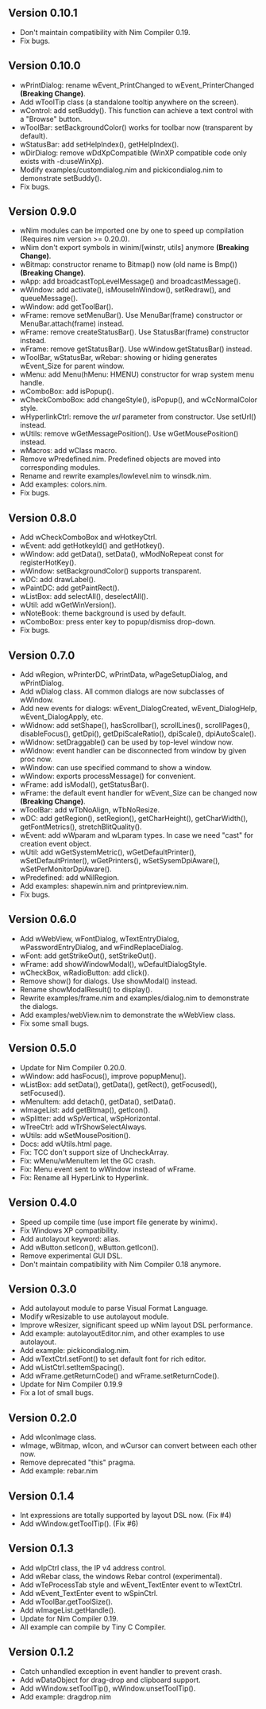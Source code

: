 Version 0.10.1
--------------
* Don't maintain compatibility with Nim Compiler 0.19.
* Fix bugs.

Version 0.10.0
--------------
* wPrintDialog: rename wEvent_PrintChanged to wEvent_PrinterChanged **(Breaking Change)**.
* Add wToolTip class (a standalone tooltip anywhere on the screen).
* wControl: add setBuddy(). This function can achieve a text control with a "Browse" button.
* wToolBar: setBackgroundColor() works for toolbar now (transparent by default).
* wStatusBar: add setHelpIndex(), getHelpIndex().
* wDirDialog: remove wDdXpCompatible (WinXP compatible code only exists with -d:useWinXp).
* Modify examples/customdialog.nim and pickicondialog.nim to demonstrate setBuddy().
* Fix bugs.

Version 0.9.0
-------------
* wNim modules can be imported one by one to speed up compilation (Requires nim version >= 0.20.0).
* wNim don't export symbols in winim/[winstr, utils] anymore **(Breaking Change)**.
* wBitmap: constructor rename to Bitmap() now (old name is Bmp()) **(Breaking Change)**.
* wApp: add broadcastTopLevelMessage() and broadcastMessage().
* wWindow: add activate(), isMouseInWindow(), setRedraw(), and queueMessage().
* wWindow: add getToolBar().
* wFrame: remove setMenuBar(). Use MenuBar(frame) constructor or MenuBar.attach(frame) instead.
* wFrame: remove createStatusBar(). Use StatusBar(frame) constructor instead.
* wFrame: remove getStatusBar(). Use wWindow.getStatusBar() instead.
* wToolBar, wStatusBar, wRebar: showing or hiding generates wEvent_Size for parent window.
* wMenu: add Menu(hMenu: HMENU) constructor for wrap system menu handle.
* wComboBox: add isPopup().
* wCheckComboBox: add changeStyle(), isPopup(), and wCcNormalColor style.
* wHyperlinkCtrl: remove the *url* parameter from constructor. Use setUrl() instead.
* wUtils: remove wGetMessagePosition(). Use wGetMousePosition() instead.
* wMacros: add wClass macro.
* Remove wPredefined.nim. Predefined objects are moved into corresponding modules.
* Rename and rewrite examples/lowlevel.nim to winsdk.nim.
* Add examples: colors.nim.
* Fix bugs.

Version 0.8.0
-------------
* Add wCheckComboBox and wHotkeyCtrl.
* wEvent: add getHotkeyId() and getHotkey().
* wWindow: add getData(), setData(), wModNoRepeat const for registerHotKey().
* wWindow: setBackgroundColor() supports transparent.
* wDC: add drawLabel().
* wPaintDC: add getPaintRect().
* wListBox: add selectAll(), deselectAll().
* wUtil: add wGetWinVersion().
* wNoteBook: theme background is used by default.
* wComboBox: press enter key to popup/dismiss drop-down.
* Fix bugs.

Version 0.7.0
-------------
* Add wRegion, wPrinterDC, wPrintData, wPageSetupDialog, and wPrintDialog.
* Add wDialog class. All common dialogs are now subclasses of wWindow.
* Add new events for dialogs: wEvent_DialogCreated, wEvent_DialogHelp, wEvent_DialogApply, etc.
* wWidnow: add setShape(), hasScrollbar(), scrollLines(), scrollPages(), disableFocus(), getDpi(), getDpiScaleRatio(), dpiScale(), dpiAutoScale().
* wWidnow: setDraggable() can be used by top-level window now.
* wWidnow: event handler can be disconnected from window by given proc now.
* wWindow: can use specified command to show a window.
* wWindow: exports processMessage() for convenient.
* wFrame: add isModal(), getStatusBar().
* wFrame: the default event handler for wEvent_Size can be changed now **(Breaking Change)**.
* wToolBar: add wTbNoAlign, wTbNoResize.
* wDC: add getRegion(), setRegion(), getCharHeight(), getCharWidth(), getFontMetrics(), stretchBlitQuality().
* wEvent: add wWparam and wLparam types. In case we need "cast" for creation event object.
* wUtil: add wGetSystemMetric(), wGetDefaultPrinter(), wSetDefaultPrinter(), wGetPrinters(), wSetSysemDpiAware(), wSetPerMonitorDpiAware().
* wPredefined: add wNilRegion.
* Add examples: shapewin.nim and printpreview.nim.
* Fix bugs.

Version 0.6.0
-------------
* Add wWebView, wFontDialog, wTextEntryDialog, wPasswordEntryDialog, and wFindReplaceDialog.
* wFont: add getStrikeOut(), setStrikeOut().
* wFrame: add showWindowModal(), wDefaultDialogStyle.
* wCheckBox, wRadioButton: add click().
* Remove show() for dialogs. Use showModal() instead.
* Rename showModalResult() to display().
* Rewrite examples/frame.nim and examples/dialog.nim to demonstrate the dialogs.
* Add examples/webView.nim to demonstrate the wWebView class.
* Fix some small bugs.

Version 0.5.0
-------------
* Update for Nim Compiler 0.20.0.
* wWindow: add hasFocus(), improve popupMenu().
* wListBox: add setData(), getData(), getRect(), getFocused(), setFocused().
* wMenuItem: add detach(), getData(), setData().
* wImageList: add getBitmap(), getIcon().
* wSplitter: add wSpVertical, wSpHorizontal.
* wTreeCtrl: add wTrShowSelectAlways.
* wUtils: add wSetMousePosition().
* Docs: add wUtils.html page.
* Fix: TCC don't support size of UncheckArray.
* Fix: wMenu/wMenuItem let the GC crash.
* Fix: Menu event sent to wWindow instead of wFrame.
* Fix: Rename all HyperLink to Hyperlink.

Version 0.4.0
-------------
* Speed up compile time (use import file generate by winimx).
* Fix Windows XP compatibility.
* Add autolayout keyword: alias.
* Add wButton.setIcon(), wButton.getIcon().
* Remove experimental GUI DSL.
* Don't maintain compatibility with Nim Compiler 0.18 anymore.

Version 0.3.0
-------------
* Add autolayout module to parse Visual Format Language.
* Modify wResizable to use autolayout module.
* Improve wResizer, significant speed up wNim layout DSL performance.
* Add example: autolayoutEditor.nim, and other examples to use autolayout.
* Add example: pickicondialog.nim.
* Add wTextCtrl.setFont() to set default font for rich editor.
* Add wListCtrl.setItemSpacing().
* Add wFrame.getReturnCode() and wFrame.setReturnCode().
* Update for Nim Compiler 0.19.9
* Fix a lot of small bugs.

Version 0.2.0
-------------
* Add wIconImage class.
* wImage, wBitmap, wIcon, and wCursor can convert between each other now.
* Remove deprecated "this" pragma.
* Add example: rebar.nim

Version 0.1.4
-------------
* Int expressions are totally supported by layout DSL now. (Fix #4)
* Add wWindow.getToolTip(). (Fix #6)

Version 0.1.3
-------------
* Add wIpCtrl class, the IP v4 address control.
* Add wRebar class, the windows Rebar control (experimental).
* Add wTeProcessTab style and wEvent_TextEnter event to wTextCtrl.
* Add wEvent_TextEnter event to wSpinCtrl.
* Add wToolBar.getToolSize().
* Add wImageList.getHandle().
* Update for Nim Compiler 0.19.
* All example can compile by Tiny C Compiler.

Version 0.1.2
-------------
* Catch unhandled exception in event handler to prevent crash.
* Add wDataObject for drag-drop and clipboard support.
* Add wWindow.setToolTip(), wWindow.unsetToolTip().
* Add example: dragdrop.nim
